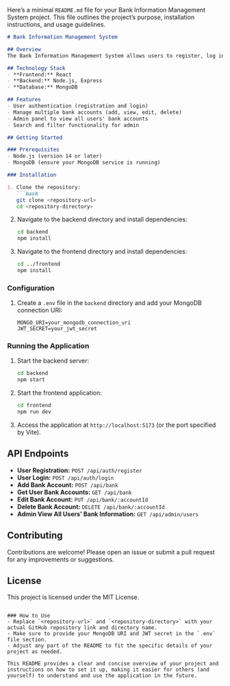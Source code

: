 Here’s a minimal `README.md` file for your Bank Information Management System project. This file outlines the project’s purpose, installation instructions, and usage guidelines.

```markdown
# Bank Information Management System

## Overview
The Bank Information Management System allows users to register, log in, and manage their bank account details securely. Admin users can view all users' bank information.

## Technology Stack
- **Frontend:** React
- **Backend:** Node.js, Express
- **Database:** MongoDB

## Features
- User authentication (registration and login)
- Manage multiple bank accounts (add, view, edit, delete)
- Admin panel to view all users' bank accounts
- Search and filter functionality for admin

## Getting Started

### Prerequisites
- Node.js (version 14 or later)
- MongoDB (ensure your MongoDB service is running)

### Installation

1. Clone the repository:
   ```bash
   git clone <repository-url>
   cd <repository-directory>
   ```

2. Navigate to the backend directory and install dependencies:
   ```bash
   cd backend
   npm install
   ```

3. Navigate to the frontend directory and install dependencies:
   ```bash
   cd ../frontend
   npm install
   ```

### Configuration
1. Create a `.env` file in the `backend` directory and add your MongoDB connection URI:
   ```plaintext
   MONGO_URI=your_mongodb_connection_uri
   JWT_SECRET=your_jwt_secret
   ```

### Running the Application

1. Start the backend server:
   ```bash
   cd backend
   npm start
   ```

2. Start the frontend application:
   ```bash
   cd frontend
   npm run dev
   ```

3. Access the application at `http://localhost:5173` (or the port specified by Vite).

## API Endpoints
- **User Registration:** `POST /api/auth/register`
- **User Login:** `POST /api/auth/login`
- **Add Bank Account:** `POST /api/bank`
- **Get User Bank Accounts:** `GET /api/bank`
- **Edit Bank Account:** `PUT /api/bank/:accountId`
- **Delete Bank Account:** `DELETE /api/bank/:accountId`
- **Admin View All Users' Bank Information:** `GET /api/admin/users`

## Contributing
Contributions are welcome! Please open an issue or submit a pull request for any improvements or suggestions.

## License
This project is licensed under the MIT License.

```

### How to Use
- Replace `<repository-url>` and `<repository-directory>` with your actual GitHub repository link and directory name.
- Make sure to provide your MongoDB URI and JWT secret in the `.env` file section.
- Adjust any part of the README to fit the specific details of your project as needed.

This README provides a clear and concise overview of your project and instructions on how to set it up, making it easier for others (and yourself) to understand and use the application in the future.
